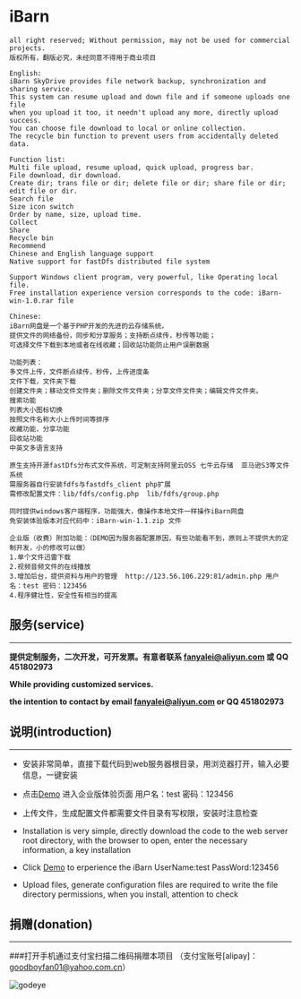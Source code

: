 # iBarn

    all right reserved; Without permission, may not be used for commercial projects.
    版权所有，翻版必究，未经同意不得用于商业项目

    English:
    iBarn SkyDrive provides file network backup, synchronization and sharing service. 
    This system can resume upload and down file and if someone uploads one file 
    when you upload it too, it needn't upload any more, directly upload success. 
    You can choose file download to local or online collection. 
    The recycle bin function to prevent users from accidentally deleted data. 
    
    Function list:
    Multi file upload, resume upload, quick upload, progress bar.
    File download, dir download.
    Create dir; trans file or dir; delete file or dir; share file or dir; edit file or dir.
    Search file
    Size icon switch
    Order by name, size, upload time.
    Collect
    Share
    Recycle bin
    Recommend
    Chinese and English language support
    Native support for fastDfs distributed file system

    Support Windows client program, very powerful, like Operating local file.
    Free installation experience version corresponds to the code: iBarn-win-1.0.rar file

    Chinese:
    iBarn网盘是一个基于PHP开发的先进的云存储系统，
    提供文件的网络备份，同步和分享服务；支持断点续传，秒传等功能；
    可选择文件下载到本地或者在线收藏；回收站功能防止用户误删数据
    
    功能列表：
    多文件上传，文件断点续传，秒传，上传进度条
    文件下载，文件夹下载
    创建文件夹；移动文件文件夹；删除文件文件夹；分享文件文件夹；编辑文件文件夹。
    搜索功能
    列表大小图标切换
    按照文件名称大小上传时间等排序
    收藏功能，分享功能
    回收站功能
    中英文多语言支持

    原生支持开源fastDfs分布式文件系统，可定制支持阿里云OSS 七牛云存储  亚马逊S3等文件系统
    需服务器自行安装fdfs与fastdfs_client php扩展 
    需修改配置文件：lib/fdfs/config.php  lib/fdfs/group.php

    同时提供windows客户端程序，功能强大，像操作本地文件一样操作iBarn网盘
    免安装体验版本对应代码中：iBarn-win-1.1.zip 文件
    
    企业版（收费）附加功能：（DEMO因为服务器配置原因，有些功能看不到，原则上不提供大的定制开发，小的修改可以做）
    1.单个文件迅雷下载
    2.视频音频文件的在线播放
    3.增加后台，提供资料与用户的管理  http://123.56.106.229:81/admin.php 用户名：test 密码：123456
    4.程序健壮性，安全性有相当的提高

## 服务(service)
---
**提供定制服务，二次开发，可开发票。有意者联系 fanyalei@aliyun.com 或 QQ 451802973**

**While providing customized services.**

**the intention to contact by email fanyalei@aliyun.com or QQ 451802973**
    
## 说明(introduction)
---
* 安装非常简单，直接下载代码到web服务器根目录，用浏览器打开，输入必要信息，一键安装
* 点击[Demo](http://123.56.106.229:81/index.php) 进入企业版体验页面  用户名：test 密码：123456
* 上传文件，生成配置文件都需要文件目录有写权限，安装时注意检查


* Installation is very simple, directly download the code to the web server root directory, 
with the browser to open, enter the necessary information, a key installation
* Click [Demo](http://123.56.106.229:81/index.php) to erperience the iBarn   UserName:test PassWord:123456
* Upload files, generate configuration files are required to write the file directory permissions, 
when you install, attention to check

## 捐赠(donation)
---
###打开手机通过支付宝扫描二维码捐赠本项目
（支付宝账号[alipay]：goodboyfan01@yahoo.com.cn）

![godeye](http://123.56.106.229/img/theme/apuzvzlz1em53xhd90.png)
